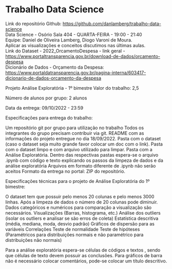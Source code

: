 # Trabalho Data Science<br/>
Link do repositório Github: https://github.com/danlamberg/trabalho-data-science<br/>
Data Science - Osório Sala 404 - QUARTA-FEIRA - 19:00 - 21:40<br/>
Equipe: Daniel de Oliveira Lamberg, Diogo Varoni de Moura.<br/>
Aplicar as visualizações e conceitos discutimos nas últimas aulas.<br/>
Link do Dataset - 2022_OrcamentoDespesa - link geral - https://www.portaltransparencia.gov.br/download-de-dados/orcamento-despesa<br/>
Dicionário de Dados - Orçamento da Despesa: https://www.portaldatransparencia.gov.br/pagina-interna/603417-dicionario-de-dados-orcamento-da-despesa<br/>


Projeto Análise Exploratória - 1º bimestre
Valor do trabalho: 2,5

Número de alunos por grupo: 2 alunos

Data da entrega: 09/10/2022 - 23:59

Especificações para entrega do trabalho: 

Um repositório git por grupo para utilização no trabalho
Todos os integrantes do grupo precisam contribuir via git. 
README com as informações do projeto entregue no dia 18/09/2022.
Pasta com o dataset (caso o dataset seja muito grande favor colocar um doc com o link).
Pasta com o dataset limpo e com arquivo utilizado para limpar.
Pasta com a Análise Exploratória. 
Dentro das respectivas pastas espera-se o arquivo .ipynb com código e texto explicando os passos da limpeza de dados e da análise exploratória
Arquivos em formato diferente de .ipynb não serão aceitos
Formato da entrega no portal: ZIP do repositório.


Especificações técnicas para o projeto de Análise Exploratória do 1º bimestre:

O dataset tem que possuir pelo menos 20 colunas e pelo menos 3000 linhas.
Após a limpeza de dados o número de 20 colunas pode diminuir.
Dados categóricos e numéricos para comparação a visualização são necessários.
Visualizações (Barras, histograma, etc.)
Análise dos outliers (isolar os outliers e analisar se são erros de coleta)
Estatística descritiva (média, mediana, moda, desvio padrão)
Gráficos de dispersão para as variáveis
Correlações
Teste de normalidade 
Teste de hipóteses (Paramétricos para distribuições normais e não paramétrico para distribuições não normais)


Para a análise exploratória espera-se células de códigos e textos , sendo que células de texto devem possuir as conclusões. Para gráficos de barra não é necessário colocar comentários, pode-se colocar um título descritivo. 
